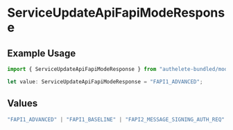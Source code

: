 # ServiceUpdateApiFapiModeResponse

## Example Usage

```typescript
import { ServiceUpdateApiFapiModeResponse } from "authelete-bundled/models/operations";

let value: ServiceUpdateApiFapiModeResponse = "FAPI1_ADVANCED";
```

## Values

```typescript
"FAPI1_ADVANCED" | "FAPI1_BASELINE" | "FAPI2_MESSAGE_SIGNING_AUTH_REQ" | "FAPI2_MESSAGE_SIGNING_AUTH_RES" | "FAPI2_MESSAGE_SIGNING_INTROSPECTION_RES" | "FAPI2_SECURITY"
```